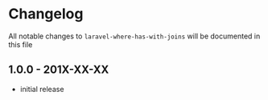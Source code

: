 # Changelog

All notable changes to `laravel-where-has-with-joins` will be documented in this file

## 1.0.0 - 201X-XX-XX

- initial release
